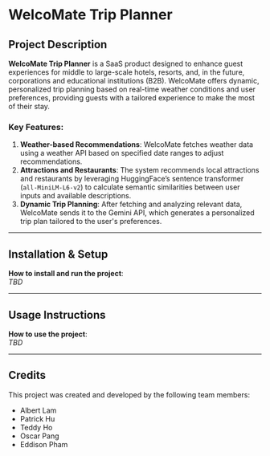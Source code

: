 # WelcoMate Trip Planner

## Project Description

**WelcoMate Trip Planner** is a SaaS product designed to enhance guest experiences for middle to large-scale hotels, resorts, and, in the future, corporations and educational institutions (B2B). WelcoMate offers dynamic, personalized trip planning based on real-time weather conditions and user preferences, providing guests with a tailored experience to make the most of their stay.

### Key Features:
1. **Weather-based Recommendations**: WelcoMate fetches weather data using a weather API based on specified date ranges to adjust recommendations.
2. **Attractions and Restaurants**: The system recommends local attractions and restaurants by leveraging HuggingFace’s sentence transformer (`all-MiniLM-L6-v2`) to calculate semantic similarities between user inputs and available descriptions.
3. **Dynamic Trip Planning**: After fetching and analyzing relevant data, WelcoMate sends it to the Gemini API, which generates a personalized trip plan tailored to the user's preferences.

---

## Installation & Setup

**How to install and run the project**:  
_TBD_

---

## Usage Instructions

**How to use the project**:  
_TBD_

---

## Credits

This project was created and developed by the following team members:
- Albert Lam
- Patrick Hu
- Teddy Ho
- Oscar Pang
- Eddison Pham
